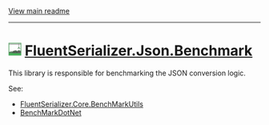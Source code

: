 ﻿[//]: # (Header)

<a href="https://github.com/Marvin-Brouwer/FluentSerializer#readme">
	View main readme
</a><hr/>
<h1>
	<img alt="icon" width="26" height="26"
		src="/docs/logo/Logo.json.optimized.svg" />
	<a href="/src/FluentSerializer.Json.Benchmark#readme">
		FluentSerializer.Json.Benchmark
	</a>
</h1>

[//]: # (Body)

This library is responsible for benchmarking the JSON conversion logic.
  
See:

- [FluentSerializer.Core.BenchMarkUtils](/src/FluentSerializer.Core.BenchMarkUtils#readme)
- [BenchMarkDotNet](https://github.com/dotnet/BenchmarkDotNet#readme)
